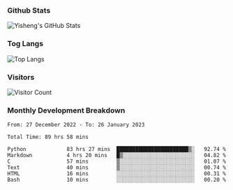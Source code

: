 ### Github Stats
![Yisheng's GitHub Stats](https://github-readme-stats-9qabuvhk1-gongyisheng.vercel.app/api?username=gongyisheng&count_private=true&show_icons=true)
### Tog Langs
![Top Langs](https://github-readme-stats-9qabuvhk1-gongyisheng.vercel.app/api/top-langs/?username=gongyisheng&layout=compact)
### Visitors
![Visitor Count](https://profile-counter.glitch.me/gongyisheng/count.svg)
### Monthly Development Breakdown
<!--START_SECTION:waka-->

```text
From: 27 December 2022 - To: 26 January 2023

Total Time: 89 hrs 58 mins

Python             83 hrs 27 mins  ███████████████████████▒░   92.74 %
Markdown           4 hrs 20 mins   █▒░░░░░░░░░░░░░░░░░░░░░░░   04.82 %
C                  57 mins         ▒░░░░░░░░░░░░░░░░░░░░░░░░   01.07 %
Text               40 mins         ▒░░░░░░░░░░░░░░░░░░░░░░░░   00.74 %
HTML               16 mins         ░░░░░░░░░░░░░░░░░░░░░░░░░   00.31 %
Bash               10 mins         ░░░░░░░░░░░░░░░░░░░░░░░░░   00.20 %
```

<!--END_SECTION:waka-->
